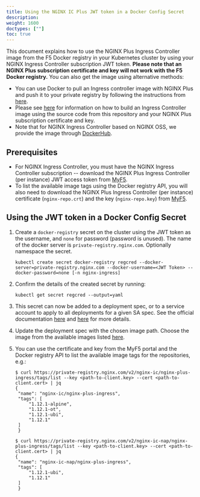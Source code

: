 ```yaml
---
title: Using the NGINX IC Plus JWT token in a Docker Config Secret 
description: 
weight: 1600
doctypes: [""]
toc: true
---
```


This document explains how to use the NGINX Plus Ingress Controller image from the F5 Docker registry in your Kubernetes cluster by using your NGINX Ingress Controller subscription JWT token. **Please note that an NGINX Plus subscription certificate and key will not work with the F5 Docker registry.** You can also get the image using alternative methods:

* You can use Docker to pull an Ingress controller image with NGINX Plus and push it to your private registry by following the instructions from [here](/nginx-ingress-controller/installation/pulling-ingress-controller-image).
* Please see [here](/nginx-ingress-controller/installation/building-ingress-controller-image) for information on how to build an Ingress Controller image using the source code from this repository and your NGINX Plus subscription certificate and key. 
* Note that for NGINX Ingress Controller based on NGINX OSS, we provide the image through [DockerHub](https://hub.docker.com/r/nginx/nginx-ingress/).

## Prerequisites

* For NGINX Ingress Controller, you must have the NGINX Ingress Controller subscription -- download the NGINX Plus Ingress Controller (per instance) JWT access token from [MyF5](https://myf5.com).
* To list the available image tags using the Docker registry API, you will also need to download the NGINX Plus Ingress Controller (per instance) certificate (`nginx-repo.crt`) and the key (`nginx-repo.key`) from [MyF5](https://myf5.com).

## Using the JWT token in a Docker Config Secret

1. Create a `docker-registry` secret on the cluster using the JWT token as the username, and `none` for password (password is unused).  The name of the docker server is `private-registry.nginx.com`. Optionally namespace the secret.

	```
    kubectl create secret docker-registry regcred --docker-server=private-registry.nginx.com --docker-username=<JWT Token> --docker-password=none [-n nginx-ingress]
    ```
	
2. Confirm the details of the created secret by running:
	
	```
    kubectl get secret regcred --output=yaml
    ```

3. This secret can now be added to a deployment spec, or to a service account to apply to all deployments for a given SA spec. See the official documentation [here](https://kubernetes.io/docs/tasks/configure-pod-container/pull-image-private-registry/#create-a-pod-that-uses-your-secret) and [here](https://kubernetes.io/docs/tasks/configure-pod-container/configure-service-account/#add-imagepullsecrets-to-a-service-account) for more details.

4. Update the deployment spec with the chosen image path. Choose the image from the available images listed [here](technical-specifications/#images-with-nginx-plus).

5. You can use the certificate and key from the MyF5 portal and the Docker registry API to list the available image tags for the repositories, e.g.:
   ```
   $ curl https://private-registry.nginx.com/v2/nginx-ic/nginx-plus-ingress/tags/list --key <path-to-client.key> --cert <path-to-client.cert> | jq
   {
    "name": "nginx-ic/nginx-plus-ingress",
    "tags": [
        "1.12.1-alpine",
        "1.12.1-ot",
        "1.12.1-ubi",
        "1.12.1"
    ]
    }

   $ curl https://private-registry.nginx.com/v2/nginx-ic-nap/nginx-plus-ingress/tags/list --key <path-to-client.key> --cert <path-to-client.cert> | jq
   {
    "name": "nginx-ic-nap/nginx-plus-ingress",
    "tags": [
        "1.12.1-ubi",
        "1.12.1"
    ]
    }
   ```
